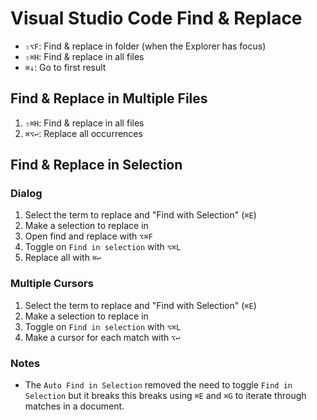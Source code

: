 # Visual Studio Code Find & Replace

- `⇧⌥F`: Find & replace in folder (when the Explorer has focus)
- `⇧⌘H`: Find & replace in all files
- `⌘↓`: Go to first result

## Find & Replace in Multiple Files

1. `⇧⌘H`: Find & replace in all files
2. `⌘⌥↩`: Replace all occurrences

## Find & Replace in Selection

### Dialog

1. Select the term to replace and "Find with Selection" (`⌘E`)
2. Make a selection to replace in
3. Open find and replace with `⌥⌘F`
4. Toggle on `Find in selection` with `⌥⌘L` 
5. Replace all with `⌘↩`

### Multiple Cursors

1. Select the term to replace and "Find with Selection" (`⌘E`)
2. Make a selection to replace in
3. Toggle on `Find in selection` with `⌥⌘L` 
4. Make a cursor for each match with `⌥↩`

### Notes

- The `Auto Find in Selection` removed the need to toggle `Find in Selection` but it breaks this breaks using `⌘E` and `⌘G` to iterate through matches in a document.
